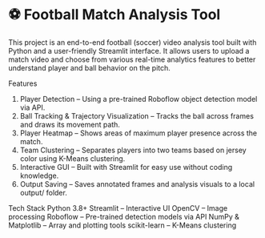 # ⚽ Football Match Analysis Tool
  This project is an end-to-end football (soccer) video analysis tool built with Python and a user-friendly Streamlit interface. It allows users to upload a match video and choose from various real-time analytics features to better understand player and ball behavior on the pitch.

Features
1. Player Detection – Using a pre-trained Roboflow object detection model via API.
2. Ball Tracking & Trajectory Visualization – Tracks the ball across frames and draws its movement path.
3. Player Heatmap – Shows areas of maximum player presence across the match.
4. Team Clustering – Separates players into two teams based on jersey color using K-Means clustering.
5. Interactive GUI – Built with Streamlit for easy use without coding knowledge.
6. Output Saving – Saves annotated frames and analysis visuals to a local output/ folder.

Tech Stack
Python 3.8+
Streamlit – Interactive UI
OpenCV – Image processing
Roboflow – Pre-trained detection models via API
NumPy & Matplotlib – Array and plotting tools
scikit-learn – K-Means clustering
